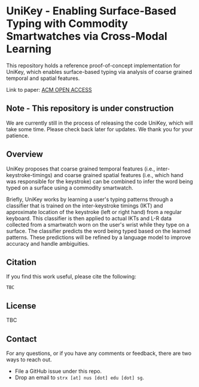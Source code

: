 # UniKey - Enabling Surface-Based Typing with Commodity Smartwatches via Cross-Modal Learning

This repository holds a reference proof-of-concept implementation for UniKey, which enables surface-based typing via analysis of coarse grained temporal and spatial features. 

Link to paper: [ACM OPEN ACCESS](TBC)

## Note - This repository is under construction
We are currently still in the process of releasing the code UniKey, which will take some time. Please check back later for updates. We thank you for your patience.


## Overview
UniKey proposes that coarse grained temporal features (i.e., inter-keystroke-timings) and coarse grained spatial features (i.e., which hand was responsible for the keystroke) can be combined to infer the word being typed on a surface using a commodity smartwatch. 

Briefly, UniKey works by learning a user's typing patterns through a classifier that is trained on the inter-keystroke timings (IKT) and approximate location of the keystroke (left or right hand) from a regular keyboard. This classifier is then applied to actual IKTs and L-R data collected from a smartwatch worn on the user's wrist while they type on a surface. The classifier predicts the word being typed based on the learned patterns. These predictions will be refined by a language model to improve accuracy and handle ambiguities.


## Citation

If you find this work useful, please cite the following:
```
TBC
```

## License

TBC


## Contact

For any questions, or if you have any comments or feedback, there are two ways to reach out.

- File a GitHub issue under this repo.
- Drop an email to `strx [at] nus [dot] edu [dot] sg`.
